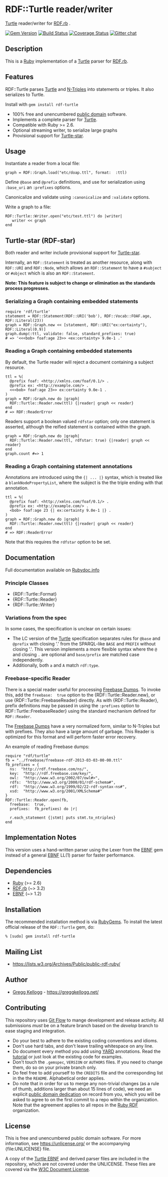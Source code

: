 # RDF::Turtle reader/writer

[Turtle][] reader/writer for [RDF.rb][RDF.rb] .

[![Gem Version](https://badge.fury.io/rb/rdf-turtle.png)](https://badge.fury.io/rb/rdf-turtle)
[![Build Status](https://github.com/ruby-rdf/rdf-turtle/workflows/CI/badge.svg?branch=develop)](https://github.com/ruby-rdf/rdf-turtle/actions?query=workflow%3ACI)
[![Coverage Status](https://coveralls.io/repos/ruby-rdf/rdf-turtle/badge.svg?branch=develop)](https://coveralls.io/github/ruby-rdf/rdf-turtle?branch=develop)
[![Gitter chat](https://badges.gitter.im/ruby-rdf/rdf.png)](https://gitter.im/ruby-rdf/rdf)

## Description
This is a [Ruby][] implementation of a [Turtle][] parser for [RDF.rb][].

## Features
RDF::Turtle parses [Turtle][Turtle] and [N-Triples][N-Triples] into statements or triples. It also serializes to Turtle.

Install with `gem install rdf-turtle`

* 100% free and unencumbered [public domain](https://unlicense.org/) software.
* Implements a complete parser for [Turtle][].
* Compatible with Ruby >= 2.6.
* Optional streaming writer, to serialize large graphs
* Provisional support for [Turtle-star][RDF-star].

## Usage
Instantiate a reader from a local file:

    graph = RDF::Graph.load("etc/doap.ttl", format:  :ttl)

Define `@base` and `@prefix` definitions, and use for serialization using `:base_uri` an `:prefixes` options.

Canonicalize and validate using `:canonicalize` and `:validate` options.

Write a graph to a file:

    RDF::Turtle::Writer.open("etc/test.ttl") do |writer|
       writer << graph
    end

## Turtle-star (RDF-star)

Both reader and writer include provisional support for [Turtle-star][RDF-star].

Internally, an `RDF::Statement` is treated as another resource, along with `RDF::URI` and `RDF::Node`, which allows an `RDF::Statement` to have a `#subject` or `#object` which is also an `RDF::Statement`.

**Note: This feature is subject to change or elimination as the standards process progresses.**

### Serializing a Graph containing embedded statements

    require 'rdf/turtle'
    statement = RDF::Statement(RDF::URI('bob'), RDF::Vocab::FOAF.age, RDF::Literal(23))
    graph = RDF::Graph.new << [statement, RDF::URI("ex:certainty"), RDF::Literal(0.9)]
    graph.dump(:ttl, validate: false, standard_prefixes: true)
    # => '<<<bob> foaf:age 23>> <ex:certainty> 9.0e-1 .'

### Reading a Graph containing embedded statements

By default, the Turtle reader will reject a document containing a subject resource.

    ttl = %(
      @prefix foaf: <http://xmlns.com/foaf/0.1/> .
      @prefix ex: <http://example.com/> .
      <<<bob> foaf:age 23>> ex:certainty 9.0e-1 .
    )
    graph = RDF::Graph.new do |graph|
      RDF::Turtle::Reader.new(ttl) {|reader| graph << reader}
    end
    # => RDF::ReaderError

Readers support a boolean valued `rdfstar` option; only one statement is asserted, although the reified statement is contained within the graph.

    graph = RDF::Graph.new do |graph|
      RDF::Turtle::Reader.new(ttl, rdfstar: true) {|reader| graph << reader}
    end
    graph.count #=> 1

### Reading a Graph containing statement annotations

Annotations are introduced using the `{| ... |}` syntax, which is treated like a `blankNodePropertyList`,
where the subject is the the triple ending with that annotation.

    ttl = %(
      @prefix foaf: <http://xmlns.com/foaf/0.1/> .
      @prefix ex: <http://example.com/> .
      <bob> foaf:age 23 {| ex:certainty 9.0e-1 |} .
    )
    graph = RDF::Graph.new do |graph|
      RDF::Turtle::Reader.new(ttl) {|reader| graph << reader}
    end
    # => RDF::ReaderError

Note that this requires the `rdfstar` option to be set.

## Documentation
Full documentation available on [Rubydoc.info][Turtle doc]

### Principle Classes
* {RDF::Turtle::Format}
* {RDF::Turtle::Reader}
* {RDF::Turtle::Writer}

### Variations from the spec
In some cases, the specification is unclear on certain issues:

* The LC version of the [Turtle][] specification separates rules for `@base` and `@prefix` with closing '.' from the SPARQL-like `BASE` and `PREFIX` without closing '.'. This version implements a more flexible syntax where the `@` and closing `.` are optional and `base/prefix` are matched case independently.
* Additionally, both `a` and `A` match `rdf:type`.

### Freebase-specific Reader
There is a special reader useful for processing [Freebase Dumps][]. To invoke
this, add the `freebase:  true` option to the {RDF::Turtle::Reader.new}, or
use {RDF::Turtle::FreebaseReader} directly. As with {RDF::Turtle::Reader},
prefix definitions may be passed in using the `:prefixes` option to
RDF::Turtle::FreebaseReader} using the standard mechanism defined
for `RDF::Reader`.

The [Freebase Dumps][] have a very normalized form, similar to N-Triples but
with prefixes. They also have a large amount of garbage. This Reader is
optimized for this format and will perform faster error recovery.

An example of reading Freebase dumps:

    require "rdf/turtle"
    fb = "../freebase/freebase-rdf-2013-03-03-00-00.ttl"
    fb_prefixes = {
      ns:  "http://rdf.freebase.com/ns/",
      key:  "http://rdf.freebase.com/key/",
      owl:  "http://www.w3.org/2002/07/owl#>",
      rdfs:  "http://www.w3.org/2000/01/rdf-schema#",
      rdf:  "http://www.w3.org/1999/02/22-rdf-syntax-ns#",
      xsd:  "http://www.w3.org/2001/XMLSchema#"
    }
    RDF::Turtle::Reader.open(fb,
      freebase:  true,
      prefixes:  fb_prefixes) do |r|

      r.each_statement {|stmt| puts stmt.to_ntriples}
    end

## Implementation Notes
This version uses a hand-written parser using the Lexer from the [EBNF][] gem instead of a general [EBNF][] LL(1) parser for faster performance.

## Dependencies

* [Ruby](https://ruby-lang.org/) (>= 2.6)
* [RDF.rb](https://rubygems.org/gems/rdf) (~> 3.2)
* [EBNF][] (~> 1.2)

## Installation

The recommended installation method is via [RubyGems](https://rubygems.org/).
To install the latest official release of the `RDF::Turtle` gem, do:

    % [sudo] gem install rdf-turtle

## Mailing List
* <https://lists.w3.org/Archives/Public/public-rdf-ruby/>

## Author
* [Gregg Kellogg](https://github.com/gkellogg) - <https://greggkellogg.net/>

## Contributing
This repository uses [Git Flow](https://github.com/nvie/gitflow) to mange development and release activity. All submissions _must_ be on a feature branch based on the _develop_ branch to ease staging and integration.

* Do your best to adhere to the existing coding conventions and idioms.
* Don't use hard tabs, and don't leave trailing whitespace on any line.
* Do document every method you add using [YARD][] annotations. Read the
  [tutorial][YARD-GS] or just look at the existing code for examples.
* Don't touch the `.gemspec`, `VERSION` or `AUTHORS` files. If you need to
  change them, do so on your private branch only.
* Do feel free to add yourself to the `CREDITS` file and the corresponding
  list in the the `README`. Alphabetical order applies.
* Do note that in order for us to merge any non-trivial changes (as a rule
  of thumb, additions larger than about 15 lines of code), we need an
  explicit [public domain dedication][PDD] on record from you,
  which you will be asked to agree to on the first commit to a repo within the organization.
  Note that the agreement applies to all repos in the [Ruby RDF](https://github.com/ruby-rdf/) organization.

## License
This is free and unencumbered public domain software. For more information,
see <https://unlicense.org/> or the accompanying {file:UNLICENSE} file.

A copy of the [Turtle EBNF][] and derived parser files are included in the repository, which are not covered under the UNLICENSE. These files are covered via the [W3C Document License](https://www.w3.org/Consortium/Legal/2002/copyright-documents-20021231).

[Ruby]:         https://ruby-lang.org/
[RDF]:          https://www.w3.org/RDF/
[YARD]:         https://yardoc.org/
[YARD-GS]:      https://rubydoc.info/docs/yard/file/docs/GettingStarted.md
[PDD]:              https://unlicense.org/#unlicensing-contributions
[RDF.rb]:       https://ruby-rdf.github.io/rdf
[EBNF]:         https://rubygems.org/gems/ebnf
[Backports]:    https://rubygems.org/gems/backports
[N-Triples]:    https://www.w3.org/TR/rdf-testcases/#ntriples
[Turtle]:       https://www.w3.org/TR/2012/WD-turtle-20120710/
[RDF-star]:         https://w3c.github.io/rdf-star/rdf-star-cg-spec.html
[Turtle doc]:   https://ruby-rdf.github.io/rdf-turtle/master/file/README.md
[Turtle EBNF]:  https://dvcs.w3.org/hg/rdf/file/default/rdf-turtle/turtle.bnf
[Freebase Dumps]: https://developers.google.com/freebase/data